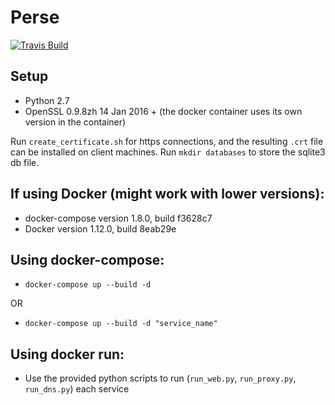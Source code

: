# Perse

[![Travis Build](https://travis-ci.org/Wattpad/Perse.svg?branch=master)](https://travis-ci.org/Wattpad/Perse)

## Setup
* Python 2.7
* OpenSSL 0.9.8zh 14 Jan 2016 + (the docker container uses its own version in the container)

Run `create_certificate.sh` for https connections, and the resulting `.crt` file can be installed on client machines.
Run `mkdir databases` to store the sqlite3 db file.

## If using Docker (might work with lower versions):
* docker-compose version 1.8.0, build f3628c7
* Docker version 1.12.0, build 8eab29e

## Using docker-compose:
* `docker-compose up --build -d`

OR
* `docker-compose up --build -d "service_name"`

## Using docker run:
* Use the provided python scripts to run (`run_web.py`, `run_proxy.py`, `run_dns.py`) each service
